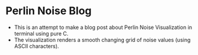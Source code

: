 # Perlin Noise Blog

- This is an attempt to make a blog post about Perlin Noise Visualization in terminal
using pure C.
- The visualization renders a smooth changing grid of noise values (using ASCII characters).